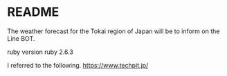 # README

The weather forecast for the Tokai region of Japan will be to inform on the Line BOT.

ruby version
ruby 2.6.3

I referred to the following.
https://www.techpit.jp/
